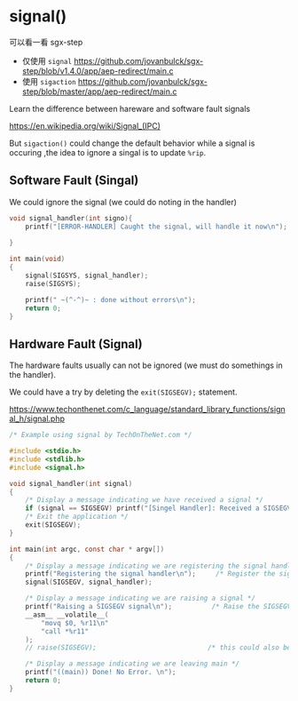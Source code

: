 # signal()

可以看一看 sgx-step 

- 仅使用 `signal` <https://github.com/jovanbulck/sgx-step/blob/v1.4.0/app/aep-redirect/main.c>
- 使用 `sigaction` <https://github.com/jovanbulck/sgx-step/blob/master/app/aep-redirect/main.c>


Learn the difference between hareware and software fault signals 

<https://en.wikipedia.org/wiki/Signal_(IPC)>


But `sigaction()` could change the default behavior while a signal is occuring ,the idea to ignore a singal is to update `%rip`. 

## Software Fault (Singal)

We could ignore the signal (we could do noting in the handler)

```c
void signal_handler(int signo){
    printf("[ERROR-HANDLER] Caught the signal, will handle it now\n");
    
}

int main(void)
{
    signal(SIGSYS, signal_handler);
    raise(SIGSYS);   

    printf(" ~(^-^)~ : done without errors\n"); 
    return 0;
}

```


## Hardware Fault (Signal)

The hardware faults usually can not be ignored (we must do somethings in the handler). 

We could have a try by deleting the `exit(SIGSEGV);` statement. 

<https://www.techonthenet.com/c_language/standard_library_functions/signal_h/signal.php>

```c
/* Example using signal by TechOnTheNet.com */

#include <stdio.h>
#include <stdlib.h>
#include <signal.h>

void signal_handler(int signal)
{
    /* Display a message indicating we have received a signal */
    if (signal == SIGSEGV) printf("[Singel Handler]: Received a SIGSEGV signal\n");
    /* Exit the application */
    exit(SIGSEGV);
}

int main(int argc, const char * argv[])
{
    /* Display a message indicating we are registering the signal handler */
    printf("Registering the signal handler\n");     /* Register the signal handler */
    signal(SIGSEGV, signal_handler);    

    /* Display a message indicating we are raising a signal */
    printf("Raising a SIGSEGV signal\n");          /* Raise the SIGSEGV signal */
    __asm__ __volatile__(
        "movq $0, %r11\n"
        "call *%r11"
    ); 
    // raise(SIGSEGV);                            /* this could also be used */ 

    /* Display a message indicating we are leaving main */
    printf("((main)) Done! No Error. \n");
    return 0;
}
```